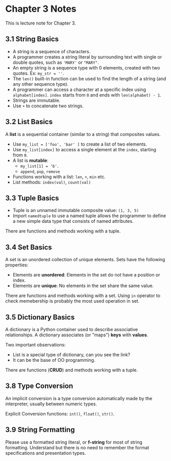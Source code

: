 # Chapter 3 Notes

This is lecture note for Chapter 3.

## 3.1 String Basics

- A string is a sequence of characters.
- A programmer creates a string literal by surrounding text with single or double quotes, such as `'MARY'` or `"MARY"`.
- An empty string is a sequence type with 0 elements, created with two quotes. Ex: `my_str = ''`.
- The `len()` built-in function can be used to find the length of a string (and any other sequence type).
- A programmer can access a character at a specific index using `alphabet[index]`. `index` starts from `0` and ends with `len(alphabet) - 1`.
- Strings are immutable.
- Use `+` to concatenate two strings.

## 3.2 List Basics

A **list** is a sequential container (similar to a string) that composites values.

- Use `my_list = ['foo', 'bar' ]` to create a list of two elements.
- Use `my_list[index]` to access a single element at the `index`, starting from `0`.
- A list is **mutable**:
  - `my_list[1] = 'b'`.
  - `append`, `pop`, `remove`
- Functions working with a list: `len`, `+`, `min` etc.
- List methods: `index(val)`, `count(val)`

## 3.3 Tuple Basics

- Tuple is an unnamed immutable composite value: `(1, 3, 5)`
- Import `namedtuple` to use a named tuple allows the programmer to define a new simple data type that consists of named attributes.

There are functions and methods working with a tuple.

## 3.4 Set Basics

A set is an unordered collection of unique elements. Sets have the following properties:

- Elements are **unordered**: Elements in the set do not have a position or index.
- Elements are **unique**: No elements in the set share the same value.

There are functions and methods working with a set. Using `in` operator to check memebership is probably the most used operation in set.

## 3.5 Dictionary Basics

A dictionary is a Python container used to describe associative relationships. A dictionary associates (or "maps") **keys** with **values**.

Two important observations:

- List is a special type of dictionary, can you see the link?
- It can be the base of OO programming.

There are functions (**CRUD**) and methods working with a tuple.

## 3.8 Type Conversion

An implicit conversion is a type conversion automatically made by the interpreter, usually between numeric types.

Explicit Conversion functions: `int()`, `float()`, `str()`.

## 3.9 String Formatting

Please use a formatted string literal, or **f-string** for most of string formatting. Understand but there is no need to remember the format specifications and presentation types.

